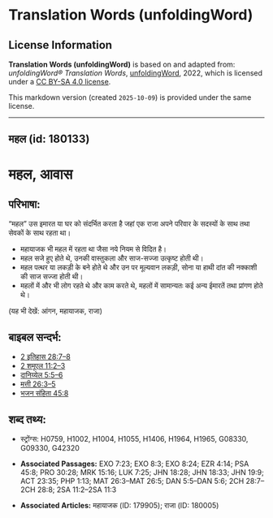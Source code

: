 # Translation Words (unfoldingWord)

## License Information

**Translation Words (unfoldingWord)** is based on and adapted from: _unfoldingWord® Translation Words_, [unfoldingWord](https://unfoldingword.org/utw), 2022, which is licensed under a [CC BY-SA 4.0 license](https://creativecommons.org/licenses/by-sa/4.0/legalcode.en).

This markdown version (created `2025-10-09`) is provided under the same license.



--------------------------------

## महल (id: 180133)

महल, आवास
=========

परिभाषा:
--------

“महल” उस इमारत या घर को संदर्भित करता है जहां एक राजा अपने परिवार के सदस्यों के साथ तथा सेवकों के साथ रहता था।

* महायाजक भी महल में रहता था जैसा नये नियम से विदित है।
* महल सजे हुए होते थे, उनकी वास्तुकला और साज\-सज्जा उत्कृष्ट होती थी।
* महल पत्थर या लकड़ी के बने होते थे और उन पर मूल्यवान लकड़ी, सोना या हाथी दांत की नक्काशी की साज सज्जा होती थी।
* महलों में और भी लोग रहते थे और काम करते थे, महलों में सामान्यतः कई अन्य ईमारतें तथा प्रांगण होते थे।

(यह भी देखें: आंगन, महायाजक, राजा)

बाइबल सन्दर्भ:
--------------

* [2 इतिहास 28:7–8](https://ref.ly/2Chr0:0)
* [2 शमूएल 11:2–3](https://ref.ly/2Sam0:0)
* [दानिय्येल 5:5–6](https://ref.ly/Dan5:5-Dan5:6)
* [मत्ती 26:3–5](https://ref.ly/Matt26:3-Matt26:5)
* [भजन संहिता 45:8](rc://*/tn/help/psa/045/008)

शब्द तथ्य:
----------

* स्ट्रोंग्स: H0759, H1002, H1004, H1055, H1406, H1964, H1965, G08330, G09330, G42320

* **Associated Passages:** EXO 7:23; EXO 8:3; EXO 8:24; EZR 4:14; PSA 45:8; PRO 30:28; MRK 15:16; LUK 7:25; JHN 18:28; JHN 18:33; JHN 19:9; ACT 23:35; PHP 1:13; MAT 26:3–MAT 26:5; DAN 5:5–DAN 5:6; 2CH 28:7–2CH 28:8; 2SA 11:2–2SA 11:3
* **Associated Articles:** महायाजक (ID: 179905); राजा (ID: 180005)

